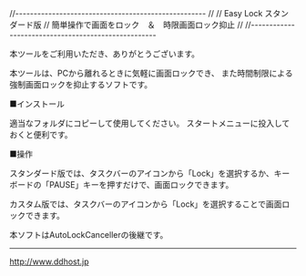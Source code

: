 //----------------------------------------------------
//
//       Easy Lock スタンダード版
//  簡単操作で画面をロック　＆　時限画面ロック抑止
//
//----------------------------------------------------


本ツールをご利用いただき、ありがとうございます。

本ツールは、PCから離れるときに気軽に画面ロックでき、
また時間制限による強制画面ロックを抑止するソフトです。



■インストール

適当なフォルダにコピーして使用してください。
スタートメニューに投入しておくと便利です。



■操作

スタンダード版では、タスクバーのアイコンから「Lock」を選択するか、キーボードの「PAUSE」キーを押すだけで、画面ロックできます。

カスタム版では、タスクバーのアイコンから「Lock」を選択することで画面ロックできます。



本ソフトはAutoLockCancellerの後継です。

-------------------------------
http://www.ddhost.jp
